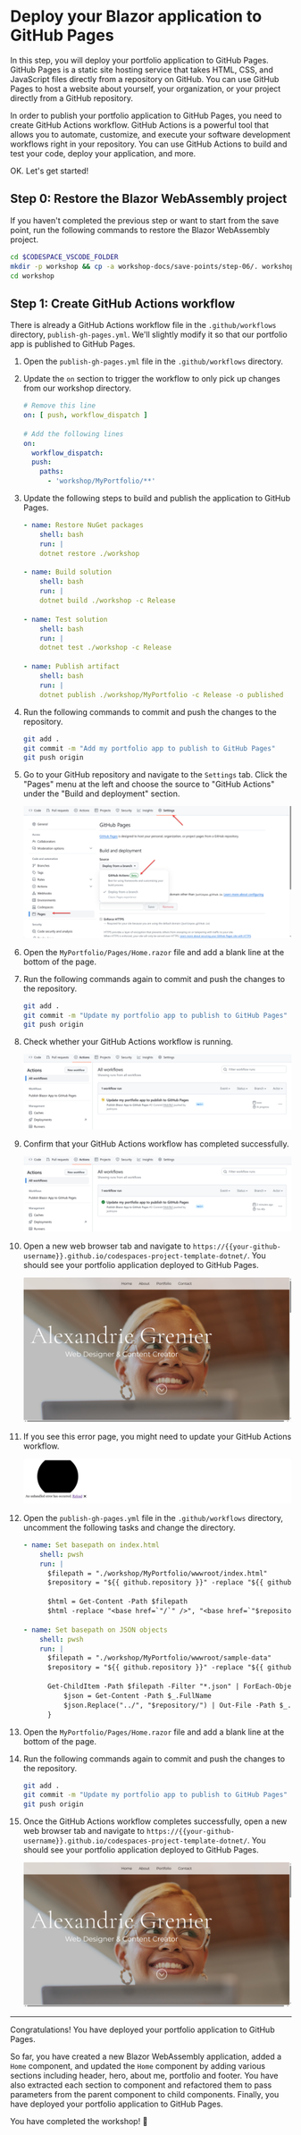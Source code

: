 # Deploy your Blazor application to GitHub Pages

In this step, you will deploy your portfolio application to GitHub Pages. GitHub Pages is a static site hosting service that takes HTML, CSS, and JavaScript files directly from a repository on GitHub. You can use GitHub Pages to host a website about yourself, your organization, or your project directly from a GitHub repository.

In order to publish your portfolio application to GitHub Pages, you need to create GitHub Actions workflow. GitHub Actions is a powerful tool that allows you to automate, customize, and execute your software development workflows right in your repository. You can use GitHub Actions to build and test your code, deploy your application, and more.

OK. Let's get started!

## Step 0: Restore the Blazor WebAssembly project

If you haven't completed the previous step or want to start from the save point, run the following commands to restore the Blazor WebAssembly project.

```bash
cd $CODESPACE_VSCODE_FOLDER
mkdir -p workshop && cp -a workshop-docs/save-points/step-06/. workshop/
cd workshop
```

## Step 1: Create GitHub Actions workflow

There is already a GitHub Actions workflow file in the `.github/workflows` directory, `publish-gh-pages.yml`. We'll slightly modify it so that our portfolio app is published to GitHub Pages.

1. Open the `publish-gh-pages.yml` file in the `.github/workflows` directory.
1. Update the `on` section to trigger the workflow to only pick up changes from our workshop directory.

    ```yaml
    # Remove this line
    on: [ push, workflow_dispatch ]
    
    # Add the following lines
    on:
      workflow_dispatch:
      push:
        paths:
          - 'workshop/MyPortfolio/**'
    ```

1. Update the following steps to build and publish the application to GitHub Pages.

    ```yaml
    - name: Restore NuGet packages
        shell: bash
        run: |
        dotnet restore ./workshop
    
    - name: Build solution
        shell: bash
        run: |
        dotnet build ./workshop -c Release
    
    - name: Test solution
        shell: bash
        run: |
        dotnet test ./workshop -c Release
    
    - name: Publish artifact
        shell: bash
        run: |
        dotnet publish ./workshop/MyPortfolio -c Release -o published
    ```

1. Run the following commands to commit and push the changes to the repository.

    ```bash
    git add .
    git commit -m "Add my portfolio app to publish to GitHub Pages"
    git push origin
    ```

1. Go to your GitHub repository and navigate to the `Settings` tab. Click the "Pages" menu at the left and choose the source to "GitHub Actions" under the "Build and deployment" section.

    ![GitHub Pages settings](./images/07-deploy-gh-pages-01.png)

1. Open the `MyPortfolio/Pages/Home.razor` file and add a blank line at the bottom of the page.
1. Run the following commands again to commit and push the changes to the repository.

    ```bash
    git add .
    git commit -m "Update my portfolio app to publish to GitHub Pages"
    git push origin
    ```

1. Check whether your GitHub Actions workflow is running.

    ![GitHub Actions workflow running](./images/07-deploy-gh-pages-02.png)

1. Confirm that your GitHub Actions workflow has completed successfully.

    ![GitHub Actions workflow completed](./images/07-deploy-gh-pages-03.png)

1. Open a new web browser tab and navigate to `https://{{your-github-username}}.github.io/codespaces-project-template-dotnet/`. You should see your portfolio application deployed to GitHub Pages.

    ![GitHub Pages](./images/07-deploy-gh-pages-04.png)

1. If you see this error page, you might need to update your GitHub Actions workflow.

    ![GitHub Pages error](./images/07-deploy-gh-pages-05.png)

1. Open the `publish-gh-pages.yml` file in the `.github/workflows` directory, uncomment the following tasks and change the directory.

    ```yaml
    - name: Set basepath on index.html
        shell: pwsh
        run: |
          $filepath = "./workshop/MyPortfolio/wwwroot/index.html"
          $repository = "${{ github.repository }}" -replace "${{ github.repository_owner }}", ""
      
          $html = Get-Content -Path $filepath
          $html -replace "<base href=`"/`" />", "<base href=`"$repository/`" />" | Out-File -Path $filepath -Force
    
    - name: Set basepath on JSON objects
        shell: pwsh
        run: |
          $filepath = "./workshop/MyPortfolio/wwwroot/sample-data"
          $repository = "${{ github.repository }}" -replace "${{ github.repository_owner }}", ""
      
          Get-ChildItem -Path $filepath -Filter "*.json" | ForEach-Object {
              $json = Get-Content -Path $_.FullName
              $json.Replace("../", "$repository/") | Out-File -Path $_.FullName -Force
          }
    ```

1. Open the `MyPortfolio/Pages/Home.razor` file and add a blank line at the bottom of the page.
1. Run the following commands again to commit and push the changes to the repository.

    ```bash
    git add .
    git commit -m "Update my portfolio app to publish to GitHub Pages"
    git push origin
    ```

1. Once the GitHub Actions workflow completes successfully, open a new web browser tab and navigate to `https://{{your-github-username}}.github.io/codespaces-project-template-dotnet/`. You should see your portfolio application deployed to GitHub Pages.

    ![GitHub Pages](./images/07-deploy-gh-pages-04.png)

---

Congratulations! You have deployed your portfolio application to GitHub Pages.

So far, you have created a new Blazor WebAssembly application, added a `Home` component, and updated the `Home` component by adding various sections including header, hero, about me, portfolio and footer. You have also extracted each section to component and refactored them to pass parameters from the parent component to child components. Finally, you have deployed your portfolio application to GitHub Pages.

You have completed the workshop! 🎉
